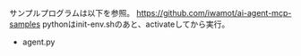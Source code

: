 サンプルプログラムは以下を参照。
https://github.com/iwamot/ai-agent-mcp-samples
pythonはinit-env.shのあと、activateしてから実行。

- agent.py

